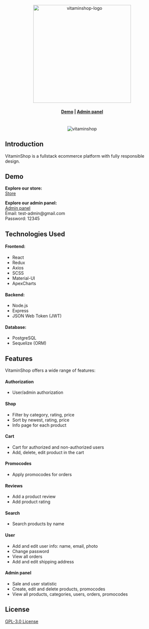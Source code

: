 <p align="center">
  <img alt="vitaminshop-logo" width="320px" src="https://github.com/alextsoi101/vitaminshop/assets/116392740/67662360-8fb7-43a0-a3cb-308d79043e56" />
</p>

<h4 align="center">
    <a href="https://vitaminpic.com/shop">Demo</a> |
    <a href="https://vitaminpic.com/admin">Admin panel</a>
</h4>

<p align="center">
  <h1 align="center"></h1>
</p>

<p align="center">
  <img alt="vitaminshop" src="https://github.com/alextsoi101/vitaminshop/assets/116392740/3150497f-2c00-49e6-b6d8-9682b7de50d2" />
</p>

## Introduction
VitaminShop is a fullstack ecommerce platform with fully responsible design.

## Demo
<p>
  <b>Explore our store:</b> <br/>
  <a href="https://vitaminpic.com/shop">Store</a> <br/>
</p>

<p>
  <b>Explore our admin panel:</b> <br/>
  <a href="https://vitaminpic.com/admin/login">Admin panel</a> <br/>
  Email: test-admin@gmail.com <br/>
  Password: 12345
</p>


## Technologies Used

#### Frontend:
- React
- Redux
- Axios
- SCSS
- Material-UI
- ApexCharts

#### Backend:
- Node.js
- Express
- JSON Web Token (JWT)

#### Database:
- PostgreSQL
- Sequelize (ORM)


## Features
VitaminShop offers a wide range of features:

#### Authorization
- User/admin authorization

#### Shop
- Filter by category, rating, price
- Sort by newest, rating, price
- Info page for each product

#### Cart
- Cart for authorized and non-authorized users
- Add, delete, edit product in the cart

#### Promocodes
- Apply promocodes for orders

#### Reviews
- Add a product review
- Add product rating

#### Search
- Search products by name

#### User
- Add and edit user info: name, email, photo
- Change password
- View all orders
- Add and edit shipping address

#### Admin panel
- Sale and user statistic
- Create, edit and delete products, promocodes
- View all products, categories, users, orders, promocodes


## License
[GPL-3.0 License](https://github.com/alextsoi101/vitaminshop/blob/master/LICENSE)















